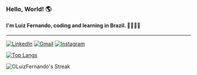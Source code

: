 ### Hello, World! 🌎
#### I'm Luiz Fernando, coding and learning in Brazil. 👨‍💻🇧🇷

---
[![LinkedIn](https://img.shields.io/badge/LinkedIn-0077B5?style=for-the-badge&logo=linkedin&logoColor=white)](https://www.linkedin.com/in/oluizfernando/)
[![Gmail](https://img.shields.io/badge/Gmail-D14836?style=for-the-badge&logo=gmail&logoColor=white)](mailto:luizfernandodematoscarvalho@gmail.com)
[![Instagram](https://img.shields.io/badge/Instagram-E4405F?style=for-the-badge&logo=instagram&logoColor=white)](https://www.instagram.com/luizf_matosc/)

[![Top Langs](https://github-readme-stats.vercel.app/api/top-langs/?username=OLuizFernando&layout=donut&theme=dark&hide_border=true)](https://github.com/OLuizFernando/github-readme-stats)

![OLuizFernando's Streak](https://github-readme-streak-stats.herokuapp.com/?user=OLuizFernando&theme=dark&hide_border=true)